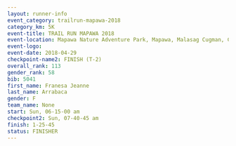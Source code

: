 ```yaml
---
layout: runner-info 
event_category: trailrun-mapawa-2018 
category_km: 5K 
event-title: TRAIL RUN MAPAWA 2018 
event-location: Mapawa Nature Adventure Park, Mapawa, Malasag Cugman, Cagayan de Oro Philippines 
event-logo: 
event-date: 2018-04-29 
checkpoint-name2: FINISH (T-2) 
overall_rank: 113
gender_rank: 58
bib: 5041
first_name: Franesa Jeanne
last_name: Arrabaca
gender: F
team_name: None
start: Sun, 06-15-00 am
checkpoint2: Sun, 07-40-45 am
finish: 1-25-45
status: FINISHER
---
```

